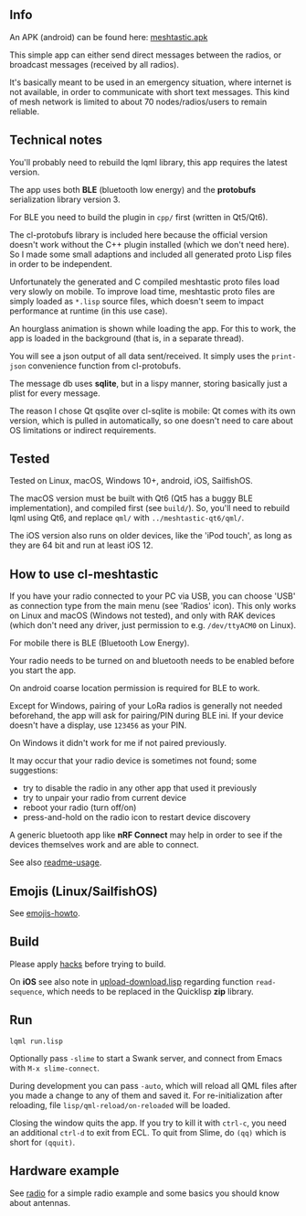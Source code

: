
Info
----

An APK (android) can be found here:
[meshtastic.apk](https://www.dropbox.com/scl/fi/bch0bay4ztk1a1j77nwqf/meshtastic.apk?rlkey=lkjbrz41760u54qaexkd1xz68&dl=0)

This simple app can either send direct messages between the radios, or
broadcast messages (received by all radios).

It's basically meant to be used in an emergency situation, where internet is
not available, in order to communicate with short text messages. This kind of
mesh network is limited to about 70 nodes/radios/users to remain reliable.


Technical notes
---------------

You'll probably need to rebuild the lqml library, this app requires the latest
version.

The app uses both **BLE** (bluetooth low energy) and the **protobufs**
serialization library version 3.

For BLE you need to build the plugin in `cpp/` first (written in Qt5/Qt6).

The cl-protobufs library is included here because the official version doesn't
work without the C++ plugin installed (which we don't need here). So I made
some small adaptions and included all generated proto Lisp files in order to be
independent.

Unfortunately the generated and C compiled meshtastic proto files load very
slowly on mobile. To improve load time, meshtastic proto files are simply
loaded as `*.lisp` source files, which doesn't seem to impact performance at
runtime (in this use case).

An hourglass animation is shown while loading the app. For this to work, the
app is loaded in the background (that is, in a separate thread).

You will see a json output of all data sent/received. It simply uses the
`print-json` convenience function from cl-protobufs.

The message db uses **sqlite**, but in a lispy manner, storing basically just a
plist for every message.

The reason I chose Qt qsqlite over cl-sqlite is mobile: Qt comes with its own
version, which is pulled in automatically, so one doesn't need to care about
OS limitations or indirect requirements.



Tested
------

Tested on Linux, macOS, Windows 10+, android, iOS, SailfishOS.

The macOS version must be built with Qt6 (Qt5 has a buggy BLE implementation),
and compiled first (see `build/`). So, you'll need to rebuild lqml using Qt6,
and replace `qml/` with `../meshtastic-qt6/qml/`.

The iOS version also runs on older devices, like the 'iPod touch', as long as
they are 64 bit and run at least iOS 12.



How to use cl-meshtastic
------------------------

If you have your radio connected to your PC via USB, you can choose 'USB' as
connection type from the main menu (see 'Radios' icon). This only works on
Linux and macOS (Windows not tested), and only with RAK devices (which don't
need any driver, just permission to e.g. `/dev/ttyACM0` on Linux).

For mobile there is BLE (Bluetooth Low Energy).

Your radio needs to be turned on and bluetooth needs to be enabled before you
start the app.

On android coarse location permission is required for BLE to work.

Except for Windows, pairing of your LoRa radios is generally not needed
beforehand, the app will ask for pairing/PIN during BLE ini. If your device
doesn't have a display, use `123456` as your PIN.

On Windows it didn't work for me if not paired previously.

It may occur that your radio device is sometimes not found; some suggestions:

* try to disable the radio in any other app that used it previously
* try to unpair your radio from current device
* reboot your radio (turn off/on)
* press-and-hold on the radio icon to restart device discovery

A generic bluetooth app like **nRF Connect** may help in order to see if the
devices themselves work and are able to connect.

See also [readme-usage](readme-usage.md).



Emojis (Linux/SailfishOS)
-------------------------

See [emojis-howto](platforms/linux/emojis-howto.md).



Build
-----

Please apply [hacks](hacks/) before trying to build.

On **iOS** see also note in [upload-download.lisp](lisp/upload-download.lisp)
regarding function `read-sequence`, which needs to be replaced in the Quicklisp
**zip** library.


Run
---
```
lqml run.lisp
```
Optionally pass `-slime` to start a Swank server, and connect from Emacs with
`M-x slime-connect`.

During development you can pass `-auto`, which will reload all QML files after
you made a change to any of them and saved it. For re-initialization after
reloading, file `lisp/qml-reload/on-reloaded` will be loaded.

Closing the window quits the app. If you try to kill it with `ctrl-c`, you need
an additional `ctrl-d` to exit from ECL. To quit from Slime, do `(qq)` which is
short for `(qquit)`.


Hardware example
----------------

See [radio](hardware/radio.htm) for a simple radio example and some basics you
should know about antennas.
